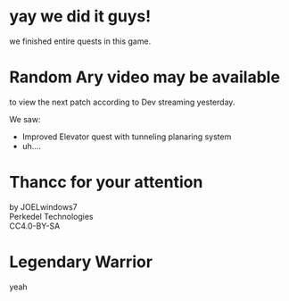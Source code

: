# yay we did it guys!
we finished entire quests in this game.

# Random Ary video may be available
to view the next patch according to Dev streaming yesterday.

We saw:
- Improved Elevator quest with tunneling planaring system
- uh....

# Thancc for your attention
by JOELwindows7  
Perkedel Technologies  
CC4.0-BY-SA

# Legendary Warrior
yeah